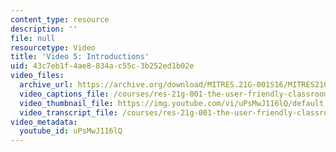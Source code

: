 ```yaml
---
content_type: resource
description: ''
file: null
resourcetype: Video
title: 'Video 5: Introductions'
uid: 43c7eb1f-4ae8-834a-c55c-3b252ed1b02e
video_files:
  archive_url: https://archive.org/download/MITRES.21G-001S16/MITRES21G_001S16_Introductions_300k.mp4
  video_captions_file: /courses/res-21g-001-the-user-friendly-classroom-fall-2020/32742cdb91d15db6956c2cd905c43a2c_uPsMwJ116lQ.vtt
  video_thumbnail_file: https://img.youtube.com/vi/uPsMwJ116lQ/default.jpg
  video_transcript_file: /courses/res-21g-001-the-user-friendly-classroom-fall-2020/fa6870810835e969feaafbf38779af9a_uPsMwJ116lQ.pdf
video_metadata:
  youtube_id: uPsMwJ116lQ
---
```

